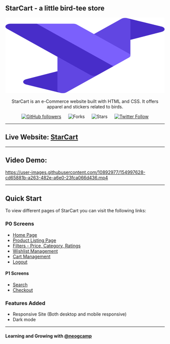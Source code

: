 ## StarCart - a little bird-tee store

<div align="center">

<img alt="starling" src="./src/assets/starling.svg" width="1048px" height="238px" />

StarCart is an e-Commerce website built with HTML and CSS. It offers apparel and stickers related to birds.

[![GitHub followers](https://img.shields.io/github/followers/irohitgaur?style=social)](https://github.com/irohitgaur)
&emsp;
![Forks](https://img.shields.io/github/forks/irohitgaur/starlingui)
&emsp;
![Stars](https://img.shields.io/github/stars/irohitgaur/starlingui)
&emsp;
[![Twitter Follow](https://img.shields.io/twitter/follow/irohitgaur?style=social)](https://twitter.com/iRohitGaur)

</div>

---

## Live Website: [StarCart](https://starcart.netlify.app/)

---

## Video Demo:

https://user-images.githubusercontent.com/10892977/154997628-cd65881b-a263-482e-a6e0-23fca066d436.mp4

---

## Quick Start

To view different pages of StarCart you can visit the following links:

### P0 Screens

- [Home Page](https://starcart.netlify.app)
- [Product Listing Page](https://starcart.netlify.app/products)
- [Filters - Price, Category, Ratings](https://starcart.netlify.app/products)
- [Wishlist Management](https://starcart.netlify.app/wishlist)
- [Cart Management](https://starcart.netlify.app/cart)
- [Logout](https://starcart.netlify.app/wishlist)

#### P1 Screens

- [Search](https://starcart.netlify.app/products)
- [Checkout](https://starcart.netlify.app/cart)

### Features Added

- Responsive Site (Both desktop and mobile responsive)
- Dark mode

---

#### Learning and Growing with [@neogcamp](https://twitter.com/neogcamp)
